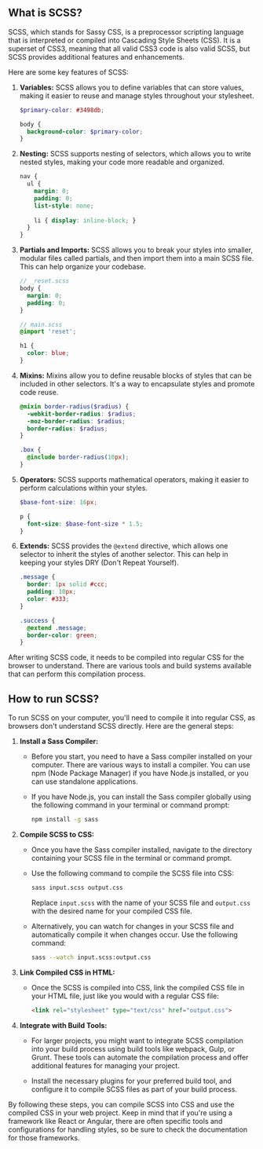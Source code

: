 ## What is SCSS?

SCSS, which stands for Sassy CSS, is a preprocessor scripting language that is interpreted or compiled into Cascading Style Sheets (CSS). It is a superset of CSS3, meaning that all valid CSS3 code is also valid SCSS, but SCSS provides additional features and enhancements.

Here are some key features of SCSS:

1. **Variables:** SCSS allows you to define variables that can store values, making it easier to reuse and manage styles throughout your stylesheet.

    ```scss
    $primary-color: #3498db;
    
    body {
      background-color: $primary-color;
    }
    ```

2. **Nesting:** SCSS supports nesting of selectors, which allows you to write nested styles, making your code more readable and organized.

    ```scss
    nav {
      ul {
        margin: 0;
        padding: 0;
        list-style: none;
        
        li { display: inline-block; }
      }
    }
    ```

3. **Partials and Imports:** SCSS allows you to break your styles into smaller, modular files called partials, and then import them into a main SCSS file. This can help organize your codebase.

    ```scss
    // _reset.scss
    body {
      margin: 0;
      padding: 0;
    }

    // main.scss
    @import 'reset';
    
    h1 {
      color: blue;
    }
    ```

4. **Mixins:** Mixins allow you to define reusable blocks of styles that can be included in other selectors. It's a way to encapsulate styles and promote code reuse.

    ```scss
    @mixin border-radius($radius) {
      -webkit-border-radius: $radius;
      -moz-border-radius: $radius;
      border-radius: $radius;
    }

    .box {
      @include border-radius(10px);
    }
    ```

5. **Operators:** SCSS supports mathematical operators, making it easier to perform calculations within your styles.

    ```scss
    $base-font-size: 16px;

    p {
      font-size: $base-font-size * 1.5;
    }
    ```

6. **Extends:** SCSS provides the `@extend` directive, which allows one selector to inherit the styles of another selector. This can help in keeping your styles DRY (Don't Repeat Yourself).

    ```scss
    .message {
      border: 1px solid #ccc;
      padding: 10px;
      color: #333;
    }

    .success {
      @extend .message;
      border-color: green;
    }
    ```

After writing SCSS code, it needs to be compiled into regular CSS for the browser to understand. There are various tools and build systems available that can perform this compilation process.

## How to run SCSS?

To run SCSS on your computer, you'll need to compile it into regular CSS, as browsers don't understand SCSS directly. Here are the general steps:

1. **Install a Sass Compiler:**
   - Before you start, you need to have a Sass compiler installed on your computer. There are various ways to install a compiler. You can use npm (Node Package Manager) if you have Node.js installed, or you can use standalone applications.

   - If you have Node.js, you can install the Sass compiler globally using the following command in your terminal or command prompt:

     ```bash
     npm install -g sass
     ```

2. **Compile SCSS to CSS:**
   - Once you have the Sass compiler installed, navigate to the directory containing your SCSS file in the terminal or command prompt.

   - Use the following command to compile the SCSS file into CSS:

     ```bash
     sass input.scss output.css
     ```

     Replace `input.scss` with the name of your SCSS file and `output.css` with the desired name for your compiled CSS file.

   - Alternatively, you can watch for changes in your SCSS file and automatically compile it when changes occur. Use the following command:

     ```bash
     sass --watch input.scss:output.css
     ```

3. **Link Compiled CSS in HTML:**
   - Once the SCSS is compiled into CSS, link the compiled CSS file in your HTML file, just like you would with a regular CSS file:

     ```html
     <link rel="stylesheet" type="text/css" href="output.css">
     ```

4. **Integrate with Build Tools:**
   - For larger projects, you might want to integrate SCSS compilation into your build process using build tools like webpack, Gulp, or Grunt. These tools can automate the compilation process and offer additional features for managing your project.

   - Install the necessary plugins for your preferred build tool, and configure it to compile SCSS files as part of your build process.

By following these steps, you can compile SCSS into CSS and use the compiled CSS in your web project. Keep in mind that if you're using a framework like React or Angular, there are often specific tools and configurations for handling styles, so be sure to check the documentation for those frameworks.